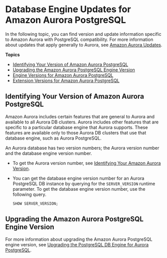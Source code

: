 # Database Engine Updates for Amazon Aurora PostgreSQL<a name="AuroraPostgreSQL.Updates"></a>

In the following topic, you can find version and update information specific to Amazon Aurora with PostgreSQL compatibility\. For more information about updates that apply generally to Aurora, see [Amazon Aurora Updates](Aurora.Updates.md)\.

**Topics**
+ [Identifying Your Version of Amazon Aurora PostgreSQL](#AuroraPostgreSQL.Updates.Versions)
+ [Upgrading the Amazon Aurora PostgreSQL Engine Version](#AuroraPostgreSQL.Updates.Patching)
+ [Engine Versions for Amazon Aurora PostgreSQL](AuroraPostgreSQL.Updates.20180305.md)
+ [Extension Versions for Amazon Aurora PostgreSQL](AuroraPostgreSQL.Updates.Extensions.md)

## Identifying Your Version of Amazon Aurora PostgreSQL<a name="AuroraPostgreSQL.Updates.Versions"></a>

Amazon Aurora includes certain features that are general to Aurora and available to all Aurora DB clusters\. Aurora includes other features that are specific to a particular database engine that Aurora supports\. These features are available only to those Aurora DB clusters that use that database engine, such as Aurora PostgreSQL\.

An Aurora database has two version numbers; the Aurora version number and the database engine version number\. 
+ To get the Aurora version number, see [Identifying Your Amazon Aurora Version](Aurora.Updates.md#Aurora.Updates.Versions)\.
+ You can get the database engine version number for an Aurora PostgreSQL DB instance by querying for the `SERVER_VERSION` runtime parameter\. To get the database engine version number, use the following query\.

  ```
  SHOW SERVER_VERSION;
  ```

## Upgrading the Amazon Aurora PostgreSQL Engine Version<a name="AuroraPostgreSQL.Updates.Patching"></a>

For more information about upgrading the Amazon Aurora PostgreSQL engine version, see [Upgrading the PostgreSQL DB Engine for Aurora PostgreSQL](USER_UpgradeDBInstance.PostgreSQL.md)\.